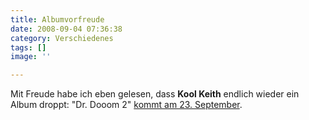 ```yaml
---
title: Albumvorfreude
date: 2008-09-04 07:36:38
category: Verschiedenes
tags: []
image: ''

---
```


Mit Freude habe ich eben gelesen, dass **Kool Keith** endlich wieder ein Album droppt: "Dr. Dooom 2" [kommt am 23. September](http://www.mzee.com/newscenter/show.php?artikel=100078415).
